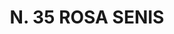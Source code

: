 ---
title: "N. 35 ROSA SENIS"
plant-name: "N. 35"
plant-number: "035"
plant-xml: "/assets/xml/plant035.xml"
plant-img1: "/assets/img/plant035_verso.jpg"
plant-img2: "/assets/img/plant035.jpg"
plant-title: "N. 35 ROSA SENIS"
plant-taxon-link: "http://www.worldfloraonline.org/taxon/wfo-0000465348"
plant-taxon-content: "[Philadelphus coronarius L.]"
layout: single-xml
---